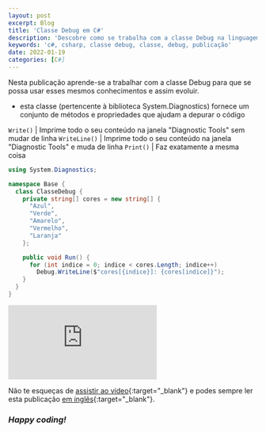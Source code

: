 ```yaml
---
layout: post
excerpt: Blog
title: 'Classe Debug em C#'
description: 'Descobre como se trabalha com a classe Debug na linguagem de programação C#. Obtém respostas às tuas dúvidas com a teoria e os exemplos apresentados.'
keywords: 'c#, csharp, classe debug, classe, debug, publicação'
date: 2022-01-19
categories: [C#]
---
```


Nesta publicação aprende-se a trabalhar com a classe Debug para que se possa usar esses mesmos conhecimentos e assim evoluir.

- esta classe (pertencente à biblioteca System.Diagnostics) fornece um conjunto de métodos e propriedades que ajudam a depurar o código

`Write()` | Imprime todo o seu conteúdo na janela "Diagnostic Tools" sem mudar de linha
`WriteLine()` | Imprime todo o seu conteúdo na janela "Diagnostic Tools" e muda de linha
`Print()` | Faz exatamente a mesma coisa

```csharp
using System.Diagnostics;

namespace Base {
  class ClasseDebug {
    private string[] cores = new string[] {
      "Azul",
      "Verde",
      "Amarelo",
      "Vermelho",
      "Laranja"
    };

    public void Run() {
      for (int indice = 0; indice < cores.Length; indice++)
        Debug.WriteLine($"cores[{indice}]: {cores[indice]}");
    }
  }
}
```

<div class="video-container">
  <iframe src="https://www.youtube.com/embed/DU1TJ_QGS_s" frameborder="0" allowfullscreen></iframe>
</div>

Não te esqueças de [assistir ao vídeo](https://youtu.be/DU1TJ_QGS_s){:target="\_blank"} e podes sempre ler esta publicação [em inglês](https://nelsonsilvadev.com/blog/20220119/debug-class-in-csharp/){:target="\_blank"}.

### _Happy coding!_
